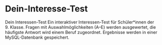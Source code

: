 # Dein-Interesse-Test
Dein Interessen-Test  Ein interaktiver Interessen-Test für Schüler*innen der 9. Klasse. Fragen mit Auswahlmöglichkeiten (A–E) werden ausgewertet, die häufigste Antwort wird einem Beruf zugeordnet. Ergebnisse werden in einer MySQL-Datenbank gespeichert.
